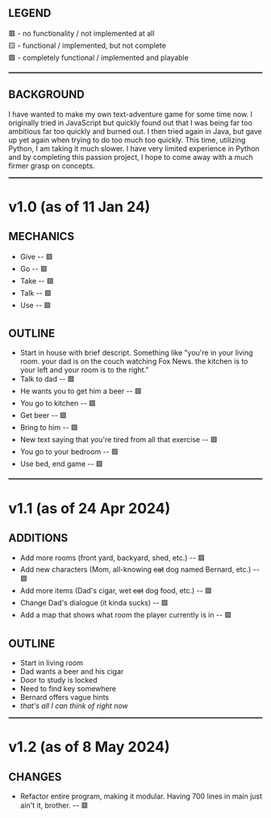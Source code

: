 ﻿## LEGEND
🟥 - no functionality / not implemented at all \
🟨 - functional / implemented, but not complete \
🟩 - completely functional / implemented and playable

<hr style="border:1px solid gray">

## BACKGROUND
I have wanted to make my own text-adventure game for some time now. I originally tried in JavaScript but quickly found out that I was being far too ambitious far too quickly and burned out. I then tried again in Java, but gave up yet again when trying to do too much too quickly. This time, utilizing Python, I am taking it much slower. I have very limited experience in Python and by completing this passion project, I hope to come away with a much firmer grasp on concepts.

<hr style="border:1px solid gray">

# v1.0 (as of 11 Jan 24)

## MECHANICS
* Give -- 🟩
* Go -- 🟩
* Take -- 🟩
* Talk -- 🟩
* Use -- 🟩

## OUTLINE
* Start in house with brief descript. Something like "you're in your living room. your dad is on the couch watching Fox News. the kitchen is to your left and your room is to the right."
* Talk to dad -- 🟩
* He wants you to get him a beer -- 🟩
* You go to kitchen -- 🟩
* Get beer -- 🟩
* Bring to him -- 🟩
* New text saying that you're tired from all that exercise -- 🟩
* You go to your bedroom -- 🟩
* Use bed, end game -- 🟩

<hr style="border:1px solid gray">

# v1.1 (as of 24 Apr 2024)

## ADDITIONS
* Add more rooms (front yard, backyard, shed, etc.) -- 🟩
* Add new characters (Mom, all-knowing ~~cat~~ dog named Bernard, etc.) -- 🟩
* Add more items (Dad's cigar, wet ~~cat~~ dog food, etc.) -- 🟩
* Change Dad's dialogue (it kinda sucks) -- 🟩
* Add a map that shows what room the player currently is in -- 🟩

## OUTLINE
* Start in living room
* Dad wants a beer and his cigar
* Door to study is locked
* Need to find key somewhere
* Bernard offers vague hints
* _that's all I can think of right now_

<hr style="border:1px solid gray">

# v1.2 (as of 8 May 2024)

## CHANGES
* Refactor entire program, making it modular. Having 700 lines in main just ain't it, brother. -- 🟥